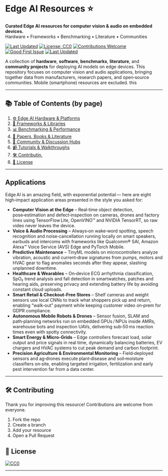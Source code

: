 # Edge AI Resources ⭐

**Curated Edge AI resources for computer vision & audio on embedded devices.**  
Hardware • Frameworks • Benchmarking • Literature • Communities  

[![Last Updated](https://img.shields.io/github/last-commit/C8Costa/Edge-Ai-Resources?style=flat-square)](https://github.com/C8Costa/Edge-Ai-Resources/commits/main/)
[![License: CC0](https://img.shields.io/badge/license-CC0-lightgrey?style=flat-square)](./LICENSE) [![Contributions Welcome](https://img.shields.io/badge/contributions-welcome-brightgreen?style=flat-square)]() [![Good First Issue](https://img.shields.io/badge/good%20first%20addition-✓-blue?style=flat-square)]() [![Last Updated](https://img.shields.io/github/last-commit/C8Costa/Edge-Ai-Resources?style=flat-square)]()



A collection of **hardware**, **software**, **benchmarks**, **literature**, and **community projects** for deploying AI models on edge devices. This repository focuses on computer vision and audio applications, bringing together data from manufacturers, research papers, and open‑source communities. Mobile (smartphone) resources are excluded. this 

___
## 📚 Table of Contents (by page)

1. [⚙️ Edge AI Hardware & Platforms](./1_Hardware.md)
2. [🧠 Frameworks & Libraries](./2_Frameworks%20&%20Libraries.md)
3. [📊 Benchmarking & Performance](./3_Benchmarking.md)
4. [📖 Papers, Books & Literature](./4_Books%20%26%20Literature.md)
5. [🤝 Community & Discussion Hubs](./5_Community%20Sites%20&%20Hubs.md)
6. [📹 Tutorials & Walkthroughs](./6_Tutorials.md)
7. [🛠️ Contributin.](#contributing)
8. [📝 License](#license)

---
## Applications

Edge AI is an amazing field, with exponential potential — here are eight high‑impact application areas presented in the style you asked for:

- **Computer Vision at the Edge** – Real‑time object detection, pose‑estimation and defect‑inspection on cameras, drones and factory lines using TensorFlow Lite, OpenVINO™ and NVIDIA TensorRT, so raw video never leaves the device.
- **Voice & Audio Processing** – Always‑on wake‑word spotting, speech recognition and noise‑cancellation running locally on smart speakers, earbuds and intercoms with frameworks like Qualcomm® SAI, Amazon Alexa™ Voice Service (AVS) Edge and PyTorch Mobile.
- **Predictive Maintenance** – TinyML models on microcontrollers analyze vibration, acoustic and current‑draw signatures from pumps, motors and HVAC gear to flag anomalies seconds after they appear, slashing unplanned downtime.
- **Healthcare & Wearables** – On‑device ECG arrhythmia classification, SpO₂ trend analysis and fall detection in smartwatches, patches and hearing aids, preserving privacy and extending battery life by avoiding constant cloud uploads.
- **Smart Retail & Checkout‑Free Stores** – Shelf cameras and weight sensors use local CNNs to track what shoppers pick up and return, enabling “walk‑out” payment while keeping customer video on‑prem for GDPR compliance.
- **Autonomous Mobile Robots & Drones** – Sensor fusion, SLAM and path‑planning networks run on embedded GPUs / NPUs inside AMRs, warehouse bots and inspection UAVs, delivering sub‑50 ms reaction times even with spotty connectivity.
- **Smart Energy & Micro‑Grids** – Edge controllers forecast load, solar output and price signals in real time, dynamically balancing batteries, EV chargers and HVAC systems to cut peak demand and carbon footprint.
- **Precision Agriculture & Environmental Monitoring** – Field‑deployed sensors and ag‑drones execute plant‑disease and soil‑moisture classifiers on‑site, enabling targeted irrigation, fertilization and early pest intervention far from a data center.

___
## 🛠️ Contributing

Thank you for improving this resource! Contributions are welcome from everyone.

1. Fork the repo  
2. Create a branch
3. Add your resource
4. Open a Pull Request

## 📝 License

[![CC0](https://mirrors.creativecommons.org/presskit/buttons/88x31/svg/by-sa.svg)](http://creativecommons.org/licenses/by-sa/4.0/)

---


